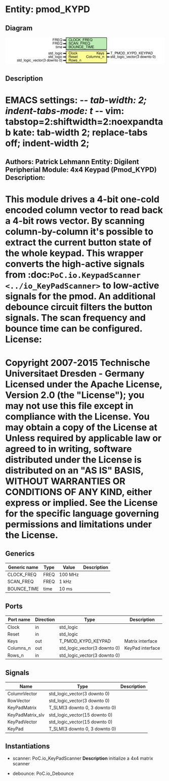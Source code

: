 # Entity: pmod_KYPD

## Diagram

![Diagram](pmod_KYPD.svg "Diagram")
## Description

EMACS settings: -*-  tab-width: 2; indent-tabs-mode: t -*-
vim: tabstop=2:shiftwidth=2:noexpandtab
kate: tab-width 2; replace-tabs off; indent-width 2;
=============================================================================
Authors:				 	Patrick Lehmann
Entity:				 	Digilent Peripherial Module: 4x4 Keypad (Pmod_KYPD)
Description:
-------------------------------------
This module drives a 4-bit one-cold encoded column vector to read back a
4-bit rows vector. By scanning column-by-column it's possible to extract
the current button state of the whole keypad. This wrapper converts the
high-active signals from :doc:`PoC.io.KeypadScanner <../io_KeyPadScanner>`
to low-active signals for the pmod. An additional debounce circuit filters
the button signals. The scan frequency and bounce time can be configured.
License:
=============================================================================
Copyright 2007-2015 Technische Universitaet Dresden - Germany
Licensed under the Apache License, Version 2.0 (the "License");
you may not use this file except in compliance with the License.
You may obtain a copy of the License at
Unless required by applicable law or agreed to in writing, software
distributed under the License is distributed on an "AS IS" BASIS,
WITHOUT WARRANTIES OR CONDITIONS OF ANY KIND, either express or implied.
See the License for the specific language governing permissions and
limitations under the License.
=============================================================================
## Generics

| Generic name | Type | Value   | Description |
| ------------ | ---- | ------- | ----------- |
| CLOCK_FREQ   | FREQ | 100 MHz |             |
| SCAN_FREQ    | FREQ | 1 kHz   |             |
| BOUNCE_TIME  | time | 10 ms   |             |
## Ports

| Port name | Direction | Type                         | Description      |
| --------- | --------- | ---------------------------- | ---------------- |
| Clock     | in        | std_logic                    |                  |
| Reset     | in        | std_logic                    |                  |
| Keys      | out       | T_PMOD_KYPD_KEYPAD           | Matrix interface |
| Columns_n | out       | std_logic_vector(3 downto 0) | KeyPad interface |
| Rows_n    | in        | std_logic_vector(3 downto 0) |                  |
## Signals

| Name             | Type                          | Description |
| ---------------- | ----------------------------- | ----------- |
| ColumnVector     | std_logic_vector(3 downto 0)  |             |
| RowVector        | std_logic_vector(3 downto 0)  |             |
| KeyPadMatrix     | T_SLM(3 downto 0, 3 downto 0) |             |
| KeyPadMatrix_slv | std_logic_vector(15 downto 0) |             |
| KeyPadVector     | std_logic_vector(15 downto 0) |             |
| KeyPad           | T_SLM(3 downto 0, 3 downto 0) |             |
## Instantiations

- scanner: PoC.io_KeyPadScanner
**Description**
initialize a 4x4 matrix scanner

- debounce: PoC.io_Debounce
